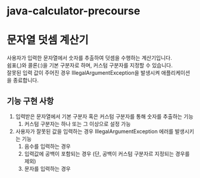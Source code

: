 # java-calculator-precourse

# 문자열 덧셈 계산기

사용자가 입력한 문자열에서 숫자를 추출하여 덧셈을 수행하는 계산기입니다.  
쉼표(,)와 콜론(:)을 기본 구분자로 하며, 커스텀 구분자를 지정할 수 있습니다.  
잘못된 입력 값이 주어진 경우 IllegalArgumentException을 발생시켜 애플리케이션을 종료합니다.

## 기능 구현 사항

1. 입력받은 문자열에서 기본 구분자 혹은 커스텀 구분자를 통해 숫자를 추출하는 기능
    1. 커스텀 구분자는 하나 또는 그 이상으로 설정 가능
2. 사용자가 잘못된 값을 입력하는 경우 IllegalArgumentException 에러를 발생시키는 기능
    1. 음수를 입력하는 경우
    2. 입력값에 공백이 포함되는 경우 (단, 공백이 커스텀 구분자르 지정되는 경우를 제외)
    3. 문자를 입력하는 경우
